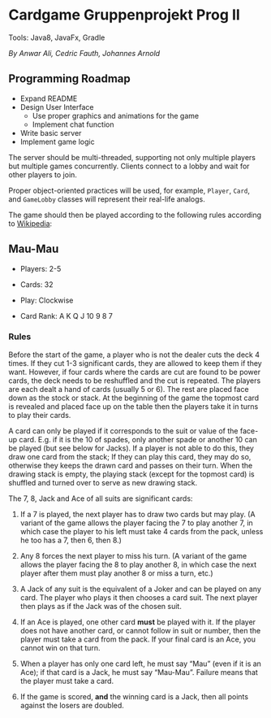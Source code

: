 # Cardgame Gruppenprojekt Prog II

Tools: Java8, JavaFx, Gradle

*By Anwar Ali, Cedric Fauth, Johannes Arnold*

## Programming Roadmap

* Expand README
* Design User Interface
    * Use proper graphics and animations for the game
    * Implement chat function
* Write basic server
* Implement game logic

The server should be multi-threaded, supporting not only multiple players but multiple games concurrently.
Clients connect to a lobby and wait for other players to join.

Proper object-oriented practices will be used, for example, `Player`, `Card`, and `GameLobby` classes will represent their real-life analogs.

The game should then be played according to the following rules according to [Wikipedia](https://en.wikipedia.org/wiki/Mau-Mau_%28card_game%29):


## Mau-Mau

* Players: 2-5

* Cards: 32

* Play: Clockwise

* Card Rank: A K Q J 10 9 8 7

### Rules

Before the start of the game, a player who is not the dealer cuts the deck 4 times. If they cut 1-3 significant cards, they are allowed to keep them if they want. However, if four cards where the cards are cut are found to be power cards, the deck needs to be reshuffled and the cut is repeated. The players are each dealt a hand of cards (usually 5 or 6). The rest are placed face down as the stock or stack. At the beginning of the game the topmost card is revealed and placed face up on the table then the players take it in turns to play their cards.

A card can only be played if it corresponds to the suit or value of the face-up card. E.g. if it is the 10 of spades, only another spade or another 10 can be played (but see below for Jacks). If a player is not able to do this, they draw one card from the stack; If they can play this card, they may do so, otherwise they keeps the drawn card and passes on their turn. When the drawing stack is empty, the playing stack (except for the topmost card) is shuffled and turned over to serve as new drawing stack.

The 7, 8, Jack and Ace of all suits are significant cards:

1. If a 7 is played, the next player has to draw two cards but may play. (A variant of the game allows the player facing the 7 to play another 7, in which case the player to his left must take 4 cards from the pack, unless he too has a 7, then 6, then 8.)

2. Any 8 forces the next player to miss his turn. (A variant of the game allows the player facing the 8 to play another 8, in which case the next player after them must play another 8 or miss a turn, etc.)

3. A Jack of any suit is the equivalent of a Joker and can be played on any card. The player who plays it then chooses a card suit. The next player then plays as if the Jack was of the chosen suit.

4. If an Ace is played, one other card **must** be played with it. If the player does not have another card, or cannot follow in suit or number, then the player must take a card from the pack. If your final card is an Ace, you cannot win on that turn.

5. When a player has only one card left, he must say “Mau” (even if it is an Ace); if that card is a Jack, he must say “Mau-Mau”. Failure means that the player must take a card.

6. If the game is scored, **and** the winning card is a Jack, then all points against the losers are doubled.
